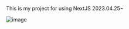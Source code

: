 This is my project for using NextJS 2023.04.25~

![image](https://user-images.githubusercontent.com/88815795/235820047-2b31efb8-1dd8-4a0d-9d76-63e6fcc04494.png)
